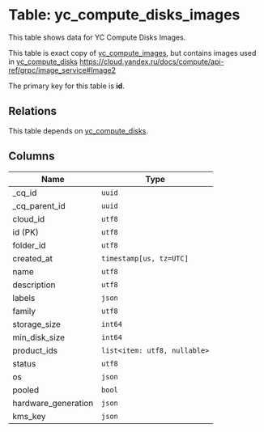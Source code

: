 # Table: yc_compute_disks_images

This table shows data for YC Compute Disks Images.

This table is exact copy of [yc_compute_images](yc_compute_images.md), but contains images used in [yc_compute_disks](yc_compute_disks.md)
https://cloud.yandex.ru/docs/compute/api-ref/grpc/image_service#Image2

The primary key for this table is **id**.

## Relations

This table depends on [yc_compute_disks](yc_compute_disks.md).

## Columns

| Name          | Type          |
| ------------- | ------------- |
|_cq_id|`uuid`|
|_cq_parent_id|`uuid`|
|cloud_id|`utf8`|
|id (PK)|`utf8`|
|folder_id|`utf8`|
|created_at|`timestamp[us, tz=UTC]`|
|name|`utf8`|
|description|`utf8`|
|labels|`json`|
|family|`utf8`|
|storage_size|`int64`|
|min_disk_size|`int64`|
|product_ids|`list<item: utf8, nullable>`|
|status|`utf8`|
|os|`json`|
|pooled|`bool`|
|hardware_generation|`json`|
|kms_key|`json`|